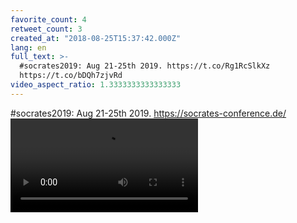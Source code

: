 ```yaml
---
favorite_count: 4
retweet_count: 3
created_at: "2018-08-25T15:37:42.000Z"
lang: en
full_text: >-
  #socrates2019: Aug 21-25th 2019. https://t.co/Rg1RcSlkXz
  https://t.co/bDQh7zjvRd
video_aspect_ratio: 1.3333333333333333
---
```


#socrates2019: Aug 21-25th 2019. <https://socrates-conference.de/>
![Embedded Video](https://twitter-media-coderbyheart.s3.eu-north-1.amazonaws.com/1033377890153455616-DldLtQ-X0AAcJbY.mp4)
